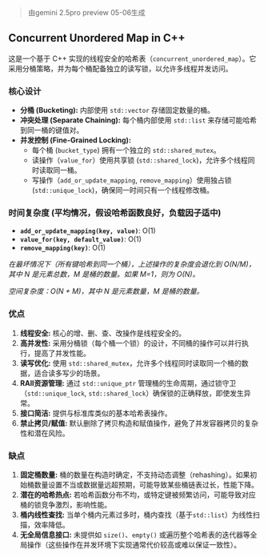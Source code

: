 > 由gemini 2.5pro preview 05-06生成

## Concurrent Unordered Map in C++

这是一个基于 C++ 实现的线程安全的哈希表（`concurrent_unordered_map`）。它采用分桶策略，并为每个桶配备独立的读写锁，以允许多线程并发访问。

### 核心设计

*   **分桶 (Bucketing):** 内部使用 `std::vector` 存储固定数量的桶。
*   **冲突处理 (Separate Chaining):** 每个桶内部使用 `std::list` 来存储可能哈希到同一桶的键值对。
*   **并发控制 (Fine-Grained Locking):**
    *   每个桶 (`bucket_type`) 拥有一个独立的 `std::shared_mutex`。
    *   读操作（`value_for`）使用共享锁 (`std::shared_lock`)，允许多个线程同时读取同一桶。
    *   写操作（`add_or_update_mapping`, `remove_mapping`）使用独占锁 (`std::unique_lock`)，确保同一时间只有一个线程修改桶。

### 时间复杂度 (平均情况，假设哈希函数良好，负载因子适中)

*   **`add_or_update_mapping(key, value)`**: O(1)
*   **`value_for(key, default_value)`**: O(1)
*   **`remove_mapping(key)`**: O(1)

*在最坏情况下（所有键哈希到同一个桶），上述操作的复杂度会退化到 O(N/M)，其中 N 是元素总数，M 是桶的数量。如果 M=1，则为 O(N)。*

*空间复杂度：O(N + M)，其中 N 是元素数量，M 是桶的数量。*

### 优点

1.  **线程安全:** 核心的增、删、查、改操作是线程安全的。
2.  **高并发性:** 采用分桶锁（每个桶一个锁）的设计，不同桶的操作可以并行执行，提高了并发性能。
3.  **读写优化:** 使用 `std::shared_mutex`，允许多个线程同时读取同一个桶的数据，适合读多写少的场景。
4.  **RAII资源管理:** 通过 `std::unique_ptr` 管理桶的生命周期，通过锁守卫（`std::unique_lock`, `std::shared_lock`）确保锁的正确释放，即使发生异常。
5.  **接口简洁:** 提供与标准库类似的基本哈希表操作。
6.  **禁止拷贝/赋值:** 默认删除了拷贝构造和赋值操作，避免了并发容器拷贝的复杂性和潜在风险。

### 缺点

1.  **固定桶数量:** 桶的数量在构造时确定，不支持动态调整（rehashing）。如果初始桶数量设置不当或数据量远超预期，可能导致某些桶链表过长，性能下降。
2.  **潜在的哈希热点:** 若哈希函数分布不均，或特定键被频繁访问，可能导致对应桶的锁竞争激烈，影响性能。
3.  **桶内线性查找:** 当单个桶内元素过多时，桶内查找（基于`std::list`）为线性扫描，效率降低。
4.  **无全局信息接口:** 未提供如 `size()`、`empty()` 或遍历整个哈希表的迭代器等全局操作（这些操作在并发环境下实现通常代价较高或难以保证一致性）。
